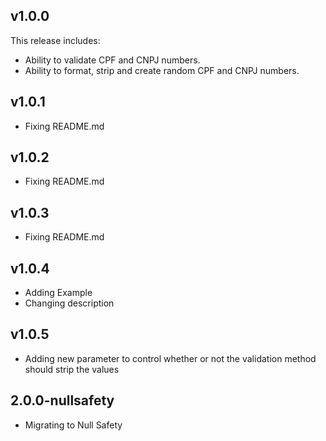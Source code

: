 ## v1.0.0

This release includes:

* Ability to validate CPF and CNPJ numbers.
* Ability to format, strip and create random CPF and CNPJ numbers.

## v1.0.1

* Fixing README.md

## v1.0.2

* Fixing README.md

## v1.0.3

* Fixing README.md

## v1.0.4

* Adding Example
* Changing description

## v1.0.5

* Adding new parameter to control whether or not the validation method should strip the values

## 2.0.0-nullsafety

* Migrating to Null Safety
